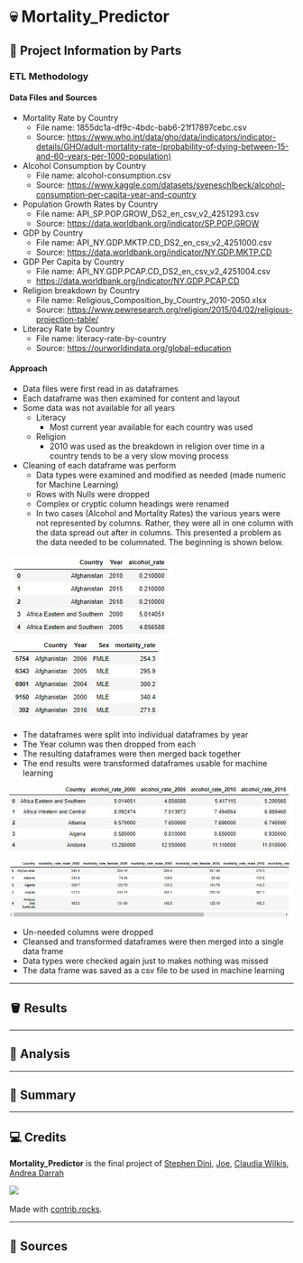 # 💀  Mortality_Predictor

## 🚧 Project Information by Parts

### ETL Methodology

#### Data Files and Sources
* Mortality Rate by Country
    * File name: 1855dc1a-df9c-4bdc-bab6-21f17897cebc.csv
    * Source: https://www.who.int/data/gho/data/indicators/indicator-details/GHO/adult-mortality-rate-(probability-of-dying-between-15-and-60-years-per-1000-population)
* Alcohol Consumption by Country
    * File name: alcohol-consumption.csv
    * Source: https://www.kaggle.com/datasets/sveneschlbeck/alcohol-consumption-per-capita-year-and-country
* Population Growth Rates by Country
    * File name: API_SP.POP.GROW_DS2_en_csv_v2_4251293.csv
    * Source: https://data.worldbank.org/indicator/SP.POP.GROW
* GDP by Country
    * File name: API_NY.GDP.MKTP.CD_DS2_en_csv_v2_4251000.csv
    * Source: https://data.worldbank.org/indicator/NY.GDP.MKTP.CD
* GDP Per Capita by Country
    * File name: API_NY.GDP.PCAP.CD_DS2_en_csv_v2_4251004.csv
    * https://data.worldbank.org/indicator/NY.GDP.PCAP.CD
* Religion breakdown by Country
    * File name: Religious_Composition_by_Country_2010-2050.xlsx
    * Source: https://www.pewresearch.org/religion/2015/04/02/religious-projection-table/
* Literacy Rate by Country
    * File name: literacy-rate-by-country
    * Source: https://ourworldindata.org/global-education

#### Approach
* Data files were first read in as dataframes
* Each dataframe was then examined for content and layout
* Some data was not available for all years
    * Literacy
        * Most current year available for each country was used
    * Religion
        * 2010 was used as the breakdown in religion over time in a country tends to be a very slow moving process
* Cleaning of each dataframe was perform
    * Data types were examined and modified as needed (made numeric for Machine Learning)
    * Rows with Nulls were dropped
    * Complex or cryptic column headings were renamed
    * In two cases (Alcohol and Mortality Rates) the various years were not represented by columns. Rather, they were all in one column with the data spread out after in columns. This presented a problem as the data needed to be columnated. The beginning is shown below.

![Alcohol Pre Transformation](./pictures/alcohol_dataframe_1.png)
![Mortality Pre Transformation](./pictures/mortality_dataframe_1.png)

* The dataframes were split into individual dataframes by year
* The Year column was then dropped from each
* The resulting dataframes were then merged back together
* The end results were transformed dataframes usable for machine learning

![Alcohol Pre Transformation](./pictures/alcohol_dataframe_2.png)
![Mortality Pre Transformation](./pictures/mortality_dataframe_2.png)

* Un-needed columns were dropped
* Cleansed and transformed dataframes were then merged into a single data frame
* Data types were checked again just to makes nothing was missed
* The data frame was saved as a csv file to be used in machine learning
---

## 🪣 Results

---

## 🧮 Analysis

---

## 📝 Summary

---

## 💻 Credits

**Mortality_Predictor** is the final project of [Stephen Dini](https://github.com/StephenDini), [Joe](https://github.com/JleMxe), [Claudia Wilkis](https://github.com/cwilkis), [Andrea Darrah](https://github.com/andrealynn8201)

<a href="https://github.com/stephendini/Mortality_Predictor/graphs/contributors">
  <img src="https://contrib.rocks/image?repo=stephendini/Mortality_Predictor" />
</a>

Made with [contrib.rocks](https://contrib.rocks).

---

## 📌 Sources

